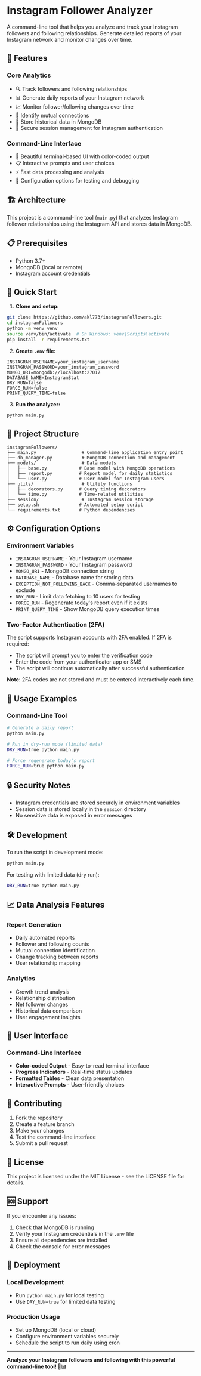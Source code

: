 # Instagram Follower Analyzer

A command-line tool that helps you analyze and track your Instagram followers and following relationships. Generate detailed reports of your Instagram network and monitor changes over time.

## 🌟 Features

### Core Analytics
- 🔍 Track followers and following relationships
- 📊 Generate daily reports of your Instagram network
- 📈 Monitor follower/following changes over time
- 🤝 Identify mutual connections
- 💾 Store historical data in MongoDB
- 🔐 Secure session management for Instagram authentication

### Command-Line Interface
- 🎨 Beautiful terminal-based UI with color-coded output
- 📋 Interactive prompts and user choices
- ⚡ Fast data processing and analysis
- 🔧 Configuration options for testing and debugging


## 🏗️ Architecture

This project is a command-line tool (`main.py`) that analyzes Instagram follower relationships using the Instagram API and stores data in MongoDB.

## 📋 Prerequisites

- Python 3.7+
- MongoDB (local or remote)
- Instagram account credentials

## 🚀 Quick Start

1. **Clone and setup:**
```bash
git clone https://github.com/akl773/instagramFollowers.git
cd instagramFollowers
python -m venv venv
source venv/bin/activate  # On Windows: venv\Scripts\activate
pip install -r requirements.txt
```

2. **Create `.env` file:**
```env
INSTAGRAM_USERNAME=your_instagram_username
INSTAGRAM_PASSWORD=your_instagram_password
MONGO_URI=mongodb://localhost:27017
DATABASE_NAME=InstagramStat
DRY_RUN=false
FORCE_RUN=false
PRINT_QUERY_TIME=false
```

3. **Run the analyzer:**
```bash
python main.py
```

## 📁 Project Structure

```
instagramFollowers/
├── main.py                 # Command-line application entry point
├── db_manager.py           # MongoDB connection and management
├── models/                 # Data models
│   ├── base.py            # Base model with MongoDB operations
│   ├── report.py          # Report model for daily statistics
│   └── user.py            # User model for Instagram users
├── utils/                  # Utility functions
│   ├── decorators.py      # Query timing decorators
│   └── time.py            # Time-related utilities
├── session/                # Instagram session storage
├── setup.sh               # Automated setup script
└── requirements.txt       # Python dependencies
```

## ⚙️ Configuration Options

### Environment Variables
- `INSTAGRAM_USERNAME` - Your Instagram username
- `INSTAGRAM_PASSWORD` - Your Instagram password
- `MONGO_URI` - MongoDB connection string
- `DATABASE_NAME` - Database name for storing data
- `EXCEPTION_NOT_FOLLOWING_BACK` - Comma-separated usernames to exclude
- `DRY_RUN` - Limit data fetching to 10 users for testing
- `FORCE_RUN` - Regenerate today's report even if it exists
- `PRINT_QUERY_TIME` - Show MongoDB query execution times

### Two-Factor Authentication (2FA)
The script supports Instagram accounts with 2FA enabled. If 2FA is required:
- The script will prompt you to enter the verification code
- Enter the code from your authenticator app or SMS
- The script will continue automatically after successful authentication

**Note**: 2FA codes are not stored and must be entered interactively each time.

## 🎯 Usage Examples

### Command-Line Tool
```bash
# Generate a daily report
python main.py

# Run in dry-run mode (limited data)
DRY_RUN=true python main.py

# Force regenerate today's report
FORCE_RUN=true python main.py
```


## 🔒 Security Notes

- Instagram credentials are stored securely in environment variables
- Session data is stored locally in the `session` directory
- No sensitive data is exposed in error messages

## 🛠️ Development

To run the script in development mode:

```bash
python main.py
```

For testing with limited data (dry run):
```bash
DRY_RUN=true python main.py
```

## 📈 Data Analysis Features

### Report Generation
- Daily automated reports
- Follower and following counts
- Mutual connection identification
- Change tracking between reports
- User relationship mapping

### Analytics
- Growth trend analysis
- Relationship distribution
- Net follower changes
- Historical data comparison
- User engagement insights

## 🎨 User Interface

### Command-Line Interface
- **Color-coded Output** - Easy-to-read terminal interface
- **Progress Indicators** - Real-time status updates
- **Formatted Tables** - Clean data presentation
- **Interactive Prompts** - User-friendly choices

## 🤝 Contributing

1. Fork the repository
2. Create a feature branch
3. Make your changes
4. Test the command-line interface
5. Submit a pull request

## 📄 License

This project is licensed under the MIT License - see the LICENSE file for details.

## 🆘 Support

If you encounter any issues:
1. Check that MongoDB is running
2. Verify your Instagram credentials in the `.env` file
3. Ensure all dependencies are installed
4. Check the console for error messages

## 🚀 Deployment

### Local Development
- Run `python main.py` for local testing
- Use `DRY_RUN=true` for limited data testing

### Production Usage
- Set up MongoDB (local or cloud)
- Configure environment variables securely
- Schedule the script to run daily using cron

---

**Analyze your Instagram followers and following with this powerful command-line tool! 🎉📊**
